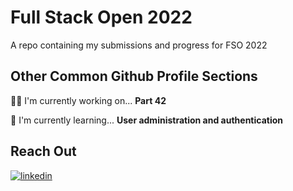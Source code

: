 # Full Stack Open 2022
A repo containing my submissions and progress for FSO 2022
## Other Common Github Profile Sections
👩‍💻 I'm currently working on... **Part 42**

🧠 I'm currently learning... **User administration and authentication**

## Reach Out
[![linkedin](https://img.shields.io/badge/linkedin-0A66C2?style=for-the-badge&logo=linkedin&logoColor=white)](https://www.linkedin.com/in/lubovranka)
